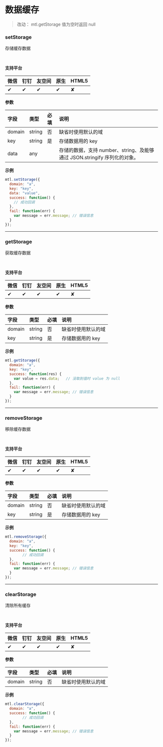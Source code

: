 # 数据缓存

> 改动：
> mtl.getStorage 值为空时返回 null

<a name="MTL_setStorage" class="anchor"></a>
### setStorage
存储缓存数据

<br>

**支持平台**

| **微信** | **钉钉** | **友空间** | **原生** | **HTML5** |
| :--- | :--- | :--- | :--- | :--- |
| ✔︎ | ✔︎ | ✔︎ | ✔︎ | ✘ |


**参数**

| **字段** | **类型** | **必填** | **说明** |
| :--- | :--- | :--- | :--- |
| domain | string | 否 | 缺省时使用默认的域 |
| key | string | 是 | 存储数据用的 key |
| data | any |  | 存储的数据，支持 number、string、及能够通过 JSON.stringify 序列化的对象。 |


**示例**
```javascript
mtl.setStorage({
  domain: "a",
  key: "key",
  data: "value",
  success: function() {
    // 成功回调
  },
  fail: function(err) {
    var message = err.message; // 错误信息
  }
});
```

---


<a name="MTL_getStorage" class="anchor"></a>
### getStorage
获取缓存数据

<br>

**支持平台**

| **微信** | **钉钉** | **友空间** | **原生** | **HTML5** |
| :--- | :--- | :--- | :--- | :--- |
| ✔︎ | ✔︎ | ✔︎ | ✔︎ | ✘ |


**参数**

| **字段** | **类型** | **必填** | **说明** |
| :--- | :--- | :--- | :--- |
| domain | string | 否 | 缺省时使用默认的域 |
| key | string | 是 | 存储数据用的 key |


**示例**
```javascript
mtl.getStorage({
  domain: "a",
  key: "key",
  success: function(res) {
    var value = res.data;	// 没取到值时 value 为 null
  },
  fail: function(err) {
    var message = err.message; // 错误信息
  }
});
```

---


<a name="MTL_removeStorage" class="anchor"></a>
### removeStorage
移除缓存数据

<br>

**支持平台**

| **微信** | **钉钉** | **友空间** | **原生** | **HTML5** |
| :--- | :--- | :--- | :--- | :--- |
| ✔︎ | ✔︎ | ✔︎ | ✔︎ | ✘ |


**参数**

| **字段** | **类型** | **必填** | **说明** |
| :--- | :--- | :--- | :--- |
| domain | string | 否 | 缺省时使用默认的域 |
| key | string | 是 | 存储数据用的 key |


**示例**
```javascript
mtl.removeStorage({
  domain: "a",
  key: "key",
  success: function() {
		// 成功回调
  },  
  fail: function(err) {
    var message = err.message; // 错误信息
  }
});
```

---


<a name="MTL_clearStorage" class="anchor"></a>
### clearStorage
清除所有缓存

<br>

**支持平台**

| **微信** | **钉钉** | **友空间** | **原生** | **HTML5** |
| :--- | :--- | :--- | :--- | :--- |
| ✔︎ | ✔︎ | ✔︎ | ✔︎ | ✘ |


**参数**

| **字段** | **类型** | **必填** | **说明** |
| :--- | :--- | :--- | :--- |
| domain | string | 否 | 缺省时使用默认的域 |


**示例**
```javascript
mtl.clearStorage({
  domain: "a",
  success: function() {
		// 成功回调
  },  
  fail: function(err) {
    var message = err.message; // 错误信息
  }
});
```


